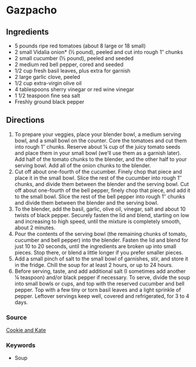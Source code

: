# Gazpacho

## Ingredients

- 5 pounds ripe red tomatoes (about 8 large or 18 small)
- 2 small Vidalia onion\* (½ pound), peeled and cut into rough 1″ chunks
- 2 small cucumber (½ pound), peeled and seeded
- 2 medium red bell pepper, cored and seeded
- 1/2 cup fresh basil leaves, plus extra for garnish
- 2 large garlic clove, peeled
- 1/2 cup extra-virgin olive oil
- 4 tablespoons sherry vinegar or red wine vinegar
- 1 1/2 teaspoon fine sea salt
- Freshly ground black pepper

## Directions

1. To prepare your veggies, place your blender bowl, a medium serving bowl, and
   a small bowl on the counter. Core the tomatoes and cut them into rough 1″
   chunks. Reserve about ¼ cup of the juicy tomato seeds and place them in your
   small bowl (we’ll use them as a garnish later). Add half of the tomato
   chunks to the blender, and the other half to your serving bowl. Add all of
   the onion chunks to the blender.
1. Cut off about one-fourth of the cucumber. Finely chop that piece and place
   it in the small bowl. Slice the rest of the cucumber into rough 1″ chunks,
   and divide them between the blender and the serving bowl. Cut off about
   one-fourth of the bell pepper, finely chop that piece, and add it to the
   small bowl. Slice the rest of the bell pepper into rough 1″ chunks and
   divide them between the blender and the serving bowl.
1. To the blender, add the basil, garlic, olive oil, vinegar, salt and about 10
   twists of black pepper. Securely fasten the lid and blend, starting on low
   and increasing to high speed, until the mixture is completely smooth, about
   2 minutes.
1. Pour the contents of the serving bowl (the remaining chunks of tomato,
   cucumber and bell pepper) into the blender. Fasten the lid and blend for
   just 10 to 20 seconds, until the ingredients are broken up into small
   pieces. Stop there, or blend a little longer if you prefer smaller pieces.
1. Add a small pinch of salt to the small bowl of garnishes, stir, and store it
   in the fridge. Chill the soup for at least 2 hours, or up to 24 hours.
1. Before serving, taste, and add additional salt (I sometimes add another ¼
   teaspoon) and/or black pepper if necessary. To serve, divide the soup into
   small bowls or cups, and top with the reserved cucumber and bell pepper. Top
   with a few tiny or torn basil leaves and a light sprinkle of pepper.
   Leftover servings keep well, covered and refrigerated, for 3 to 4 days.

### Source

[Cookie and Kate](https://cookieandkate.com/ultimate-gazpacho-recipe/)

### Keywords

- Soup
